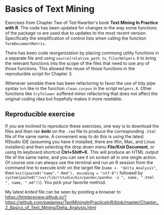# Basics of Text Mining
Exercises from Chapter Two of Ted Kwartler's book **Text Mining In Practice with R**. 
The code has been updated for changes in the way some functions of the package `tm` are used due to updates to the most recent version. Specifically the simplification of control lists when calling the function `TermDocumentMatrix`. 

There has been code reorganization by placing commong utility functions in a separate file and using `source(relative_path_to_file/Helpers.R` to bring the relevant functions into the scope of the files that need to use any of those functions. This allowed the reuse of those functions in the reproducible script for Chapter 3.

Whenever sensible there has been refactoring to favor the use of tidy pipe syntax `%>%` like in the function `clean.corpus` in the script `Helpers.R`. Other functions like `tryTolower` suffered minor refactoring that does not affect the original coding idea but hopefully makes it more readable.

## Reproducible exercise

If you are inclined to reproduce these exercises, one way is to download the files and then ran **knitr** on the `.rmd` file to produce the corresponding `.html` file of the same name. A convenient way to do this is using the latest RStudio IDE (assuming you have it installed, there are Win, Mac, and Linux installers) and then selecting the drop down menu **File/Knit Document**, or using its keyboard shortcut **Ctrl+Shitf+K**. This will produce an HTML output file of the same name, and you can see it on screen all in one single action. Of course one can always use the terminal and run an R session from the command line to execute knitr on the target file (`name <- "delta_Analysis"`, then `knit(paste0("name",".Rmd"), encoding = "utf-8")` followed by `system(paste0("/usr/lib/rstudio/bin/pandoc/pandoc -o ", name, ".html ", name, ".md"))`). You pick your favorite method.

My latest *knited* file can be seen by pointing a browser to https://htmlpreview.github.io/?https://github.com/padames/TextMiningInPracticeInR/blob/master/Chapter_2_Basics_of_Text_Mining/Delta_Analysis.html
